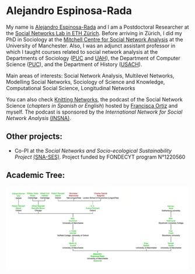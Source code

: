 # Alejandro Espinosa-Rada

My name is [Alejandro Espinosa-Rada](https://www.research.manchester.ac.uk/portal/en/researchers/alejandro-espinosa(4ed72800-e02b-47a8-a958-640b6a07f563).html) and I am a Postdoctoral Researcher at the [Social Networks Lab in ETH Zürich](https://sn.ethz.ch). Before arriving in Zürich, I did my PhD in Sociology at the [Mitchell Centre for Social Network Analysis](https://www.socialsciences.manchester.ac.uk/mitchell-centre/) at the University of Manchester. Also, I was an adjunct assistant professor in which I taught courses related to social network analysis at the Departments of Sociology ([PUC](https://sociologia.uc.cl) and [UAH](http://sociologia.uahurtado.cl)), the Department of Computer Science ([PUC](https://dcc.ing.puc.cl)), and the Department of History ([USACH](https://www.historia.usach.cl)). 

Main areas of interests: Social Network Analysis, Multilevel Networks, Modelling Social Networks, Sociology of Science and Knowledge, Computational Social Science, Longitudinal Networks

You can also check [Knitting Networks](https://anchor.fm/tejiendoredes), the podcast of the Social Network Science (*chapters in Spanish or English*) hosted by [Francisca Ortiz](https://www.research.manchester.ac.uk/portal/francisca.ortiz.html) and myself. The podcast is sponsored by the *International Network for Social Network Analysis* [(INSNA)](https://www.insna.org/news/knitting-networks-podcast). 

## Other projects:

- Co-PI at the *Social Networks and Socio-ecological Sustainability Project* [(SNA-SES)](https://sna-ssla.netlify.app/). Project funded by FONDECYT program N°1220560

## Academic Tree:

<img src="academic_tree.png" align="center" width="500px"/>
